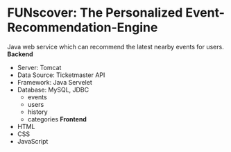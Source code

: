 # FUNscover: The Personalized Event-Recommendation-Engine
Java web service which can recommend the latest nearby events for users.
**Backend**
- Server: Tomcat
- Data Source: Ticketmaster API
- Framework: Java Servelet
- Database: MySQL, JDBC
  - events
  - users
  - history
  - categories
**Frontend**
- HTML
- CSS
- JavaScript
